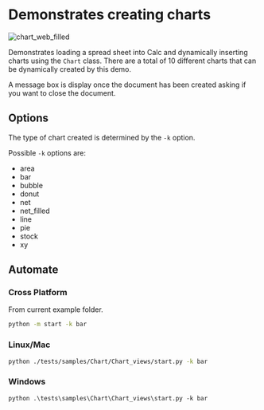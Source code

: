# Demonstrates creating charts

![chart_web_filled](https://user-images.githubusercontent.com/4193389/198901667-d7d1da10-4436-4cfc-adce-2e82d1f6692b.png)

Demonstrates loading a spread sheet into Calc and dynamically inserting charts using the `Chart` class.
There are a total of 10 different charts that can be dynamically created by this demo.

A message box is display once the document has been created asking if you want to close the document.

## Options

The type of chart created is determined by the `-k` option.

Possible `-k` options are:

- area
- bar
- bubble
- donut
- net
- net_filled
- line
- pie
- stock
- xy

## Automate

### Cross Platform

From current example folder.

```sh
python -m start -k bar
```

### Linux/Mac

```sh
python ./tests/samples/Chart/Chart_views/start.py -k bar
```

### Windows

```ps
python .\tests\samples\Chart\Chart_views\start.py -k bar
```
